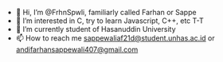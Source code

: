 - 👋 Hi, I’m @FrhnSpwli, familiarly called Farhan or Sappe
- 👀 I’m interested in C, try to learn Javascript, C++, etc T-T
- 🌱 I’m currently student of Hasanuddin University 
- 📫 How to reach me sappewaliaf21d@student.unhas.ac.id or andifarhansappewali407@gmail.com

<!---
FrhnSpwli/FrhnSpwli is a ✨ special ✨ repository because its `README.md` (this file) appears on your GitHub profile.
You can click the Preview link to take a look at your changes.
--->
